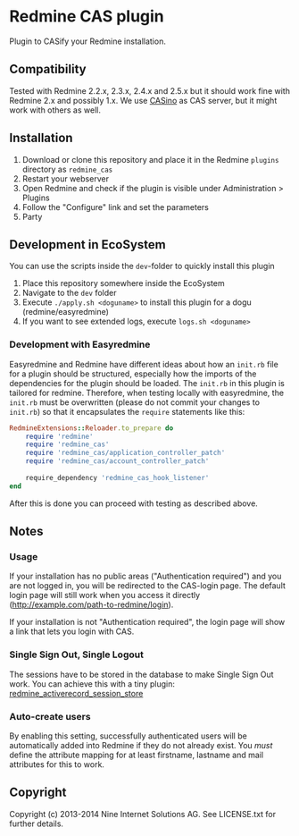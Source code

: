 # Redmine CAS plugin

Plugin to CASify your Redmine installation.

## Compatibility

Tested with Redmine 2.2.x, 2.3.x, 2.4.x and 2.5.x but it should work fine with Redmine 2.x and possibly 1.x.
We use [CASino](http://casino.rbcas.com) as CAS server, but it might work with others as well.

## Installation

1. Download or clone this repository and place it in the Redmine `plugins` directory as `redmine_cas`
2. Restart your webserver
3. Open Redmine and check if the plugin is visible under Administration > Plugins
4. Follow the "Configure" link and set the parameters
5. Party

## Development in EcoSystem
You can use the scripts inside the `dev`-folder to quickly install this plugin 

1. Place this repository somewhere inside the EcoSystem
2. Navigate to the `dev` folder   
3. Execute `./apply.sh <doguname>` to install this plugin for a dogu (redmine/easyredmine)
4. If you want to see extended logs, execute `logs.sh <doguname>` 

### Development with Easyredmine
Easyredmine and Redmine have different ideas about how an `init.rb` file for a plugin should be structured, especially how the imports of the dependencies for the plugin should be loaded. The `init.rb` in this plugin is tailored for redmine.
Therefore, when testing locally with easyredmine, the `init.rb` must be overwritten (please do not commit your changes to `init.rb`) so that it encapsulates the `require` statements like this:
```ruby
RedmineExtensions::Reloader.to_prepare do
    require 'redmine'
    require 'redmine_cas'
    require 'redmine_cas/application_controller_patch'
    require 'redmine_cas/account_controller_patch'
    
    require_dependency 'redmine_cas_hook_listener'
end
```
After this is done you can proceed with testing as described above. 
## Notes
### Usage

If your installation has no public areas ("Authentication required") and you are not logged in, you will be
redirected to the CAS-login page.  The default login page will still work when you access it directly 
(http://example.com/path-to-redmine/login).

If your installation is not "Authentication required", the login page will show a link that lets you login
with CAS.

### Single Sign Out, Single Logout

The sessions have to be stored in the database to make Single Sign Out work.
You can achieve this with a tiny plugin: [redmine_activerecord_session_store](https://github.com/pencil/redmine_activerecord_session_store)

### Auto-create users

By enabling this setting, successfully authenticated users will be automatically added into Redmine if they do not already exist. You *must* define the attribute mapping for at least firstname, lastname and mail attributes for this to work.

## Copyright

Copyright (c) 2013-2014 Nine Internet Solutions AG. See LICENSE.txt for further details.
